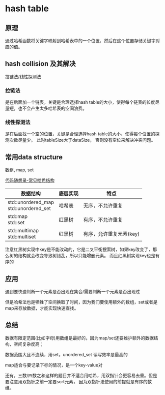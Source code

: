 # hash table

## 原理
通过哈希函数将关键字映射到哈希表中的一个位置，然后在这个位置存储关键字对应的值。

## hash collision 及其解决

拉链法/线性探测法

### 拉链法
是在后面加一个链表，关键是合理选择hash table的大小，使得每个链表的长度尽量短，也不会产生太多哈希表的空间浪费。

### 线性探测法
是在后面找一个空的位置，关键是合理选择hash table的大小，使得每个位置的探测次数尽量少。
此时tableSize大于dataSize， 否则没有空位来解决冲突问题。

## 常用data structure
数组, map, set

[代码随想录-常见哈希结构](https://www.programmercarl.com/%E5%93%88%E5%B8%8C%E8%A1%A8%E7%90%86%E8%AE%BA%E5%9F%BA%E7%A1%80.html#%E5%B8%B8%E8%A7%81%E7%9A%84%E4%B8%89%E7%A7%8D%E5%93%88%E5%B8%8C%E7%BB%93%E6%9E%84)


| 数据结构                                      | 底层实现 | 特点             |
|-------------------------------------------|------|----------------|
| std::unordered_map<br/>std::unordered_set | 哈希表  | 无序，不允许重复       |
| std::map<br/>std::set                     | 红黑树  | 有序，不允许重复       |
| std::multimap<br/>std::multiset           | 红黑树  | 有序，允许重复元素(key) |

注意红黑树实现中key是不能改动的，它是二叉平衡搜索树，如果key改变了，那么树的结构就会改变导致树错乱，所以只能增删元素。
而且红黑树实现key也是有序的


## 应用
遇到要快速判断一个元素是否出现在集合/需要判断一个元素是否出现过

但是哈希法也是牺牲了空间换取了时间，因为我们要使用额外的数组，set或者是map来存放数据，才能实现快速查找。

## 总结
数据有限定范围(比如字母)用数组是最好的，因为map/set还要维护额外的数据结构，空间复杂度高；

数据范围大且不连续，用set，unordered_set 读写效率是最高的

map适合与要记录下标的情况，是一个key-value对

还有，三数/四数之和这样的题目并不适合用哈希，用双指针会更容易去重。但是要注意用双指针之前一定要sort元素，
因为双指针法使用的前提就是有序的数组。
